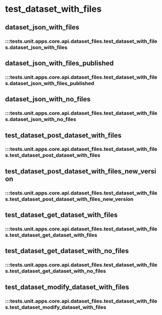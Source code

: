 # test_dataset_with_files

## dataset_json_with_files

### :::tests.unit.apps.core.api.dataset_files.test_dataset_with_files.dataset_json_with_files

## dataset_json_with_files_published

### :::tests.unit.apps.core.api.dataset_files.test_dataset_with_files.dataset_json_with_files_published

## dataset_json_with_no_files

### :::tests.unit.apps.core.api.dataset_files.test_dataset_with_files.dataset_json_with_no_files

## test_dataset_post_dataset_with_files

### :::tests.unit.apps.core.api.dataset_files.test_dataset_with_files.test_dataset_post_dataset_with_files

## test_dataset_post_dataset_with_files_new_version

### :::tests.unit.apps.core.api.dataset_files.test_dataset_with_files.test_dataset_post_dataset_with_files_new_version

## test_dataset_get_dataset_with_files

### :::tests.unit.apps.core.api.dataset_files.test_dataset_with_files.test_dataset_get_dataset_with_files

## test_dataset_get_dataset_with_no_files

### :::tests.unit.apps.core.api.dataset_files.test_dataset_with_files.test_dataset_get_dataset_with_no_files

## test_dataset_modify_dataset_with_files

### :::tests.unit.apps.core.api.dataset_files.test_dataset_with_files.test_dataset_modify_dataset_with_files

